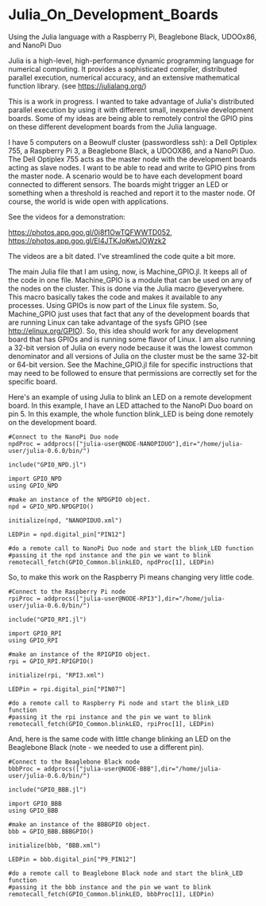 # Julia_On_Development_Boards
Using the Julia language with a Raspberry Pi, Beaglebone Black, UDOOx86, and NanoPi Duo

Julia is a high-level, high-performance dynamic programming language for numerical computing. It provides a sophisticated compiler, distributed parallel execution, numerical accuracy, and an extensive mathematical function library. (see https://julialang.org/)

This is a work in progress. I wanted to take advantage of Julia's distributed parallel execution by using it with different small, inexpensive development boards. Some of my ideas are being able to remotely control the GPIO pins on these different development boards from the Julia language. 

I have 5 computers on a Beowulf cluster (passwordless ssh): a Dell Optiplex 755, a Raspberry Pi 3, a Beaglebone Black, a UDOOX86, and a NanoPi Duo. The Dell Optiplex 755 acts as the master node with the development boards acting as slave nodes. I want to be able to read and write to GPIO pins from the master node. A scenario would be to have each development board connected to different sensors. The boards might trigger an LED or something when a threshold is reached and report it to the master node. Of course, the world is wide open with applications.

See the videos for a demonstration: 

https://photos.app.goo.gl/0j8f1OwTQFWWTD052, https://photos.app.goo.gl/EI4JTKJqKwtJOWzk2 

The videos are a bit dated. I've streamlined the code quite a bit more.


The main Julia file that I am using, now, is Machine_GPIO.jl. It keeps all of the code in one file. Machine_GPIO is a module that can be used on any of the nodes on the cluster. This is done via the Julia macro @everywhere. This macro basically takes the code and makes it available to any processes. Using GPIOs is now part of the Linux file system. So, Machine_GPIO just uses that fact that any of the development boards that are running Linux can take advantage of the sysfs GPIO (see http://elinux.org/GPIO). So, this idea should work for any development board that has GPIOs and is running some flavor of Linux. I am also running a 32-bit version of Julia on every node because it was the lowest common denominator and all versions of Julia on the cluster must be the same 32-bit or 64-bit version. See the Machine_GPIO.jl file for specific instructions that may need to be followed to ensure that permissions are correctly set for the specific board.

Here's an example of using Julia to blink an LED on a remote development board. In this example, I have an LED attached
to the NanoPi Duo board on pin 5. In this example, the whole function blink_LED is being done remotely on the development board.

```
#Connect to the NanoPi Duo node
npdProc = addprocs(["julia-user@NODE-NANOPIDUO"],dir="/home/julia-user/julia-0.6.0/bin/")

include("GPIO_NPD.jl")

import GPIO_NPD
using GPIO_NPD

#make an instance of the NPDGPIO object.
npd = GPIO_NPD.NPDGPIO()

initialize(npd, "NANOPIDUO.xml")

LEDPin = npd.digital_pin["PIN12"]

#do a remote call to NanoPi Duo node and start the blink_LED function 
#passing it the npd instance and the pin we want to blink
remotecall_fetch(GPIO_Common.blinkLED, npdProc[1], LEDPin)
```

So, to make this work on the Raspberry Pi means changing very little code.

```
#Connect to the Raspberry Pi node
rpiProc = addprocs(["julia-user@NODE-RPI3"],dir="/home/julia-user/julia-0.6.0/bin/")

include("GPIO_RPI.jl")

import GPIO_RPI
using GPIO_RPI

#make an instance of the RPIGPIO object.
rpi = GPIO_RPI.RPIGPIO()

initialize(rpi, "RPI3.xml")

LEDPin = rpi.digital_pin["PIN07"]

#do a remote call to Raspberry Pi node and start the blink_LED function 
#passing it the rpi instance and the pin we want to blink
remotecall_fetch(GPIO_Common.blinkLED, rpiProc[1], LEDPin)
```

And, here is the same code with little change blinking an LED on the Beaglebone Black (note - we needed to use
a different pin).

```
#Connect to the Beaglebone Black node
bbbProc = addprocs(["julia-user@NODE-BBB"],dir="/home/julia-user/julia-0.6.0/bin/")

include("GPIO_BBB.jl")

import GPIO_BBB
using GPIO_BBB

#make an instance of the BBBGPIO object.
bbb = GPIO_BBB.BBBGPIO()

initialize(bbb, "BBB.xml")

LEDPin = bbb.digital_pin["P9_PIN12"]

#do a remote call to Beaglebone Black node and start the blink_LED function 
#passing it the bbb instance and the pin we want to blink
remotecall_fetch(GPIO_Common.blinkLED, bbbProc[1], LEDPin)
```




